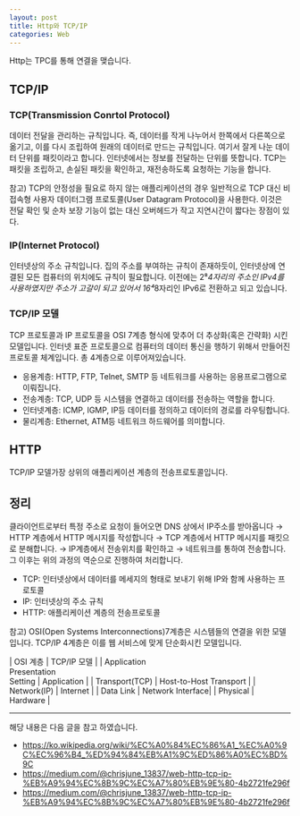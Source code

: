 ```yaml
---
layout: post
title: Http와 TCP/IP
categories: Web
---
```


Http는 TPC를 통해 연결을 맺습니다.

## TCP/IP

### TCP(Transmission Conrtol Protocol)

데이터 전달을 관리하는 규칙입니다. 즉, 데이터를 작게 나누어서 한쪽에서 다른쪽으로 옮기고, 이를 다시 조립하여 원래의 데이터로 만드는 규칙입니다. 여기서 잘게 나눈 데이터 단위를 패킷이라고 합니다. 인터넷에서는 정보를 전달하는 단위를 뜻합니다. TCP는 패킷을 조립하고, 손실된 패킷을 확인하고, 재전송하도록 요청하는 기능을 합니다.

참고) TCP의 안정성을 필요로 하지 않는 애플리케이션의 경우 일반적으로 TCP 대신 비접속형 사용자 데이터그램 프로토콜(User Datagram Protocol)을 사용한다. 이것은 전달 확인 및 순차 보장 기능이 없는 대신 오버헤드가 작고 지연시간이 짧다는 장점이 있다.

### IP(Internet Protocol)

인터넷상의 주소 규칙입니다. 집의 주소를 부여하는 규칙이 존재하듯이, 인터넷상에 연결된 모든 컴퓨터의 위치에도 규칙이 필요합니다. 이전에는 2⁸*4자리의 주소인 IPv4를 사용하였지만 주소가 고갈이 되고 있어서 16⁴*8자리인 IPv6로 전환하고 되고 있습니다.

### TCP/IP 모델

TCP 프로토콜과 IP 프로토콜을 OSI 7계층 형식에 맞추어 더 추상화(혹은 간략화) 시킨 모델입니다. 인터넷 표준 프로토콜으로 컴퓨터의 데이터 통신을 행하기 위해서 만들어진 프로토콜 체계입니다. 총 4계층으로 이루어져있습니다.

- 응용계층: HTTP, FTP, Telnet, SMTP 등 네트워크를 사용하는 응용프로그램으로 이뤄집니다.
- 전송계층: TCP, UDP 등 시스템을 연결하고 데이터를 전송하는 역할을 합니다.
- 인터넷계층: ICMP, IGMP, IP등 데이터를 정의하고 데이터의 경로를 라우팅합니다.
- 물리계층: Ethernet, ATM등 네트워크 하드웨어를 의미합니다.

## HTTP

TCP/IP 모델가장 상위의 애플리케이션 계층의 전송프로토콜입니다.

## 정리

클라이언트로부터 특정 주소로 요청이 들어오면 DNS 상에서 IP주소를 받아옵니다 → HTTP 계층에서 HTTP 메시지를 작성합니다 → TCP 계층에서 HTTP 메시지를 패킷으로 분해합니다. → IP계층에서 전송위치를 확인하고 → 네트워크를 통하여 전송합니다. 그 이후는 위의 과정의 역순으로 진행하여 처리합니다.

- TCP: 인터넷상에서 데이터를 메세지의 형태로 보내기 위해 IP와 함께 사용하는 프로토콜
- IP: 인터넷상의 주소 규칙
- HTTP: 애플리케이션 계층의 전송프로토콜

참고) OSI(Open Systems Interconnections)7계층은 시스템들의 연결을 위한 모델입니다. TCP/IP 4계층은 이를 웹 서비스에 맞게 단순화시킨 모델입니다.

| OSI 계층 | TCP/IP 모델 |
| Application <br/> Presentation <br/> Setting | Application |
| Transport(TCP) | Host-to-Host Transport |
| Network(IP) | Internet |
| Data Link | Network Interface|
| Physical | Hardware |

---

해당 내용은 다음 글을 참고 하였습니다.

- https://ko.wikipedia.org/wiki/%EC%A0%84%EC%86%A1_%EC%A0%9C%EC%96%B4_%ED%94%84%EB%A1%9C%ED%86%A0%EC%BD%9C
- https://medium.com/@chrisjune_13837/web-http-tcp-ip-%EB%A9%94%EC%8B%9C%EC%A7%80%EB%9E%80-4b2721fe296f
- https://medium.com/@chrisjune_13837/web-http-tcp-ip-%EB%A9%94%EC%8B%9C%EC%A7%80%EB%9E%80-4b2721fe296f
